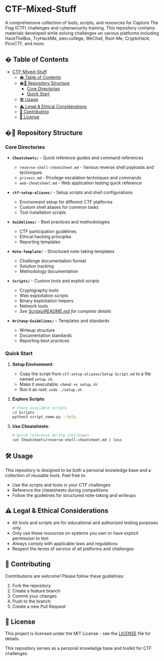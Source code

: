 # CTF-Mixed-Stuff

A comprehensive collection of tools, scripts, and resources for Capture The Flag (CTF) challenges and cybersecurity training. This repository contains materials developed while solving challenges on various platforms including HackTheBox, TryHackMe, pwn.college, WeChall, Root-Me, CryptoHack, PicoCTF, and more.

## � Table of Contents

- [CTF-Mixed-Stuff](#ctf-mixed-stuff)
  - [� Table of Contents](#-table-of-contents)
  - [�📁 Repository Structure](#-repository-structure)
    - [Core Directories](#core-directories)
    - [Quick Start](#quick-start)
  - [🛠️ Usage](#️-usage)
  - [⚠️ Legal \& Ethical Considerations](#️-legal--ethical-considerations)
  - [🤝 Contributing](#-contributing)
  - [📄 License](#-license)

## �📁 Repository Structure

### Core Directories

- **`Cheatsheets/`** - Quick reference guides and command references
  - `reverse-shell-cheatsheet.md` - Various reverse shell payloads and techniques
  - `privesc.md` - Privilege escalation techniques and commands
  - `web-cheatsheet.md` - Web application testing quick reference

- **`ctf-setup-aliases/`** - Setup scripts and shell configurations
  - Environment setup for different CTF platforms
  - Custom shell aliases for common tasks
  - Tool installation scripts

- **`Guidelines/`** - Best practices and methodologies
  - CTF participation guidelines
  - Ethical hacking principles
  - Reporting templates

- **`Note-Template/`** - Structured note-taking templates
  - Challenge documentation format
  - Solution tracking
  - Methodology documentation

- **`Scripts/`** - Custom tools and exploit scripts
  - Cryptography tools
  - Web exploitation scripts
  - Binary exploitation helpers
  - Network tools
  - *See [Scripts/README.md](Scripts/README.md) for complete details*

- **`Writeup-Guidelines/`** - Templates and standards
  - Writeup structure
  - Documentation standards
  - Reporting best practices

### Quick Start

1. **Setup Environment**:
   - Copy the script from `ctf-setup-aliases/Setup Script.md` to a file named `setup.sh`.
   - Make it executable: `chmod +x setup.sh`
   - Run it as root: `sudo ./setup.sh`

2. **Explore Scripts**:
   ```bash
   # Check available scripts
   cd Scripts
   python3 script_name.py --help
   ```

3. **Use Cheatsheets**:
   ```bash
   # Quick reference during challenges
   cat Cheatsheets/reverse-shell-cheatsheet.md | less
   ```

## 🛠️ Usage

This repository is designed to be both a personal knowledge base and a collection of reusable tools. Feel free to:
- Use the scripts and tools in your CTF challenges
- Reference the cheatsheets during competitions
- Follow the guidelines for structured note-taking and writeups

## ⚠️ Legal & Ethical Considerations

- All tools and scripts are for educational and authorized testing purposes only
- Only use these resources on systems you own or have explicit permission to test
- Always comply with applicable laws and regulations
- Respect the terms of service of all platforms and challenges

## 🤝 Contributing

Contributions are welcome! Please follow these guidelines:
1. Fork the repository
2. Create a feature branch
3. Commit your changes
4. Push to the branch
5. Create a new Pull Request

## 📄 License

This project is licensed under the MIT License - see the [LICENSE](LICENSE) file for details.

This repository serves as a personal knowledge base and toolkit for CTF challenges.
